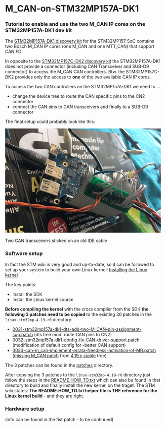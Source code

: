 # M_CAN-on-STM32MP157A-DK1
### Tutorial to enable and use the two M_CAN IP cores on the STM32MP157A-DK1 dev kit

The [STM32MP157A-DK1 discovery kit](https://www.st.com/content/st_com/en/products/evaluation-tools/product-evaluation-tools/mcu-mpu-eval-tools/stm32-mcu-mpu-eval-tools/stm32-discovery-kits/stm32mp157a-dk1.html) for the STM32MP157 SoC contains two Bosch M_CAN IP cores (one M_CAN and one MTT_CAN) that support CAN FD.

In opposite to the [STM32MP157C-DK2 discovery kit](https://www.st.com/content/st_com/en/products/evaluation-tools/product-evaluation-tools/mcu-mpu-eval-tools/stm32-mcu-mpu-eval-tools/stm32-discovery-kits/stm32mp157c-dk2.html) the STM32MP157A-DK1 does not provide a connector (including  CAN Transceiver and SUB-D9 connector) to access the M_CAN CAN controllers. Btw. the STM32MP157C-DK2 provides only the access to **one** of the two available CAN IP cores.

To access the two CAN controllers on the STM32MP157A-DK1 we need to ...
* change the device tree to route the CAN specific pins to the CN2 connector
* connect the CAN pins to CAN transceivers and finally to a SUB-D9 connector

The final setup could probably look like this:
 
![Transceiver on old IDE cable](/pictures/MCAN-TRX-Hardware.jpg)

Two CAN transceivers sticked on an old IDE cable

### Software setup

In fact the STM wiki is very good and up-to-date, so it can be followed to set up your system to build your own Linux kernel: [Installing the Linux kernel](https://wiki.st.com/stm32mpu/wiki/STM32MP1_Developer_Package#Installing_the_Linux_kernel)

The key points:
* Install the SDK
* Install the Linux kernel source

**Before compiling the kernel** with the cross compiler from the SDK **the following 3 patches need to be copied** to the existing 30 patches in the `linux-stm32mp-4.19-r0` directory:

* [0031-stm32mp157a-dk1-dts-add-two-M_CAN-pin-assignment-sup.patch](/patches/0031-stm32mp157a-dk1-dts-add-two-M_CAN-pin-assignment-sup.patch) (dts tree mod: route CAN pins to CN2)
* [0032-stm32mp157a-dk1-config-fix-CAN-driver-support.patch](/patches/0032-stm32mp157a-dk1-config-fix-CAN-driver-support.patch) (modification of default config for -better CAN support)
* [0033-can-m_can-implement-errata-Needless-activation-of-MR.patch](/patches/0033-can-m_can-implement-errata-Needless-activation-of-MR.patch) ([missing M_CAN patch](https://git.kernel.org/pub/scm/linux/kernel/git/stable/linux.git/commit?h=linux-4.19.y&id=486954277fc1e18da5cf6c3110296b443cdecbaa) from [4.19.y stable](https://git.kernel.org/pub/scm/linux/kernel/git/stable/linux.git/log/?h=linux-4.19.y) tree)

The 3 patches can be found in the [patches](/patches) directory.

After copying the 3 patches to the `linux-stm32mp-4.19-r0` directory just follow the steps in the [README.HOW_TO.txt](https://wiki.st.com/stm32mpu/nsfr_img_auth.php/b/b9/Linux.README.HOW_TO.txt) which can also be found in that directory to build and finally install the new kernel on the traget. The STM wiki states: **The README.HOW_TO.txt helper file is THE reference for the Linux kernel build** - and they are right.

### Hardware setup

(info can be found in the fist patch - to be continued)
